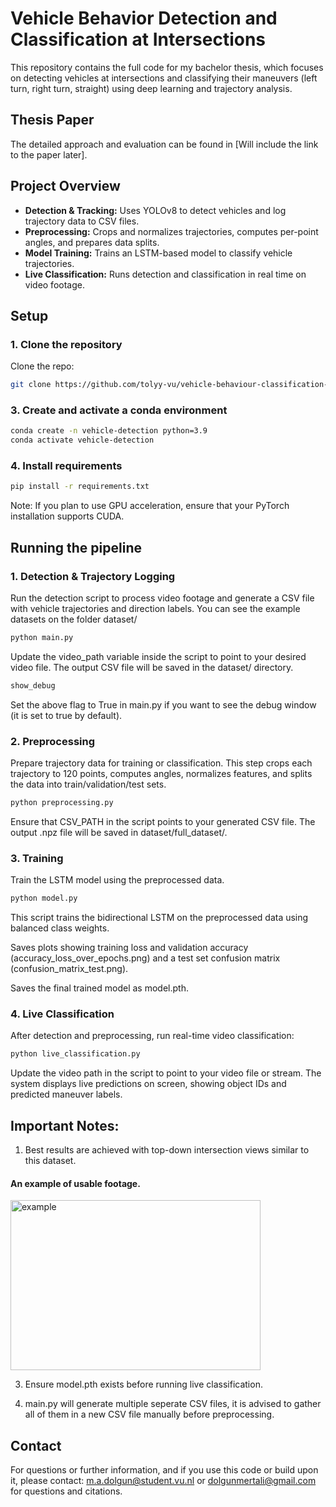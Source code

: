 # Vehicle Behavior Detection and Classification at Intersections

This repository contains the full code for my bachelor thesis, which focuses on detecting vehicles at intersections and classifying their maneuvers (left turn, right turn, straight) using deep learning and trajectory analysis.

## Thesis Paper
 
The detailed approach and evaluation can be found in [Will include the link to the paper later].

## Project Overview

- **Detection & Tracking:** Uses YOLOv8 to detect vehicles and log trajectory data to CSV files.
- **Preprocessing:** Crops and normalizes trajectories, computes per-point angles, and prepares data splits.
- **Model Training:** Trains an LSTM-based model to classify vehicle trajectories.
- **Live Classification:** Runs detection and classification in real time on video footage.

## Setup

### 1. Clone the repository

Clone the repo:
```bash
git clone https://github.com/tolyy-vu/vehicle-behaviour-classification-on-intersections.git
```

### 3. Create and activate a conda environment
```bash
conda create -n vehicle-detection python=3.9
conda activate vehicle-detection
```

### 4. Install requirements
```bash
pip install -r requirements.txt
```
Note: If you plan to use GPU acceleration, ensure that your PyTorch installation supports CUDA.

## Running the pipeline

### 1. Detection & Trajectory Logging
Run the detection script to process video footage and generate a CSV file with vehicle trajectories and direction labels.
You can see the example datasets on the folder dataset/
```bash
python main.py
```
Update the video_path variable inside the script to point to your desired video file. The output CSV file will be saved in the dataset/ directory.
```python
show_debug
```
Set the above flag to True in main.py if you want to see the debug window (it is set to true by default).

### 2. Preprocessing
Prepare trajectory data for training or classification. This step crops each trajectory to 120 points, computes angles, normalizes features, and splits the data into train/validation/test sets.

```bash
python preprocessing.py
```
Ensure that CSV_PATH in the script points to your generated CSV file. The output .npz file will be saved in dataset/full_dataset/.

### 3. Training
Train the LSTM model using the preprocessed data.
```bash
python model.py
```
This script trains the bidirectional LSTM on the preprocessed data using balanced class weights.

Saves plots showing training loss and validation accuracy (accuracy_loss_over_epochs.png) and a test set confusion matrix (confusion_matrix_test.png).

Saves the final trained model as model.pth.

### 4. Live Classification
After detection and preprocessing, run real-time video classification:
```bash
python live_classification.py
```
Update the video path in the script to point to your video file or stream. The system displays live predictions on screen, showing object IDs and predicted maneuver labels.

## Important Notes:
1. Best results are achieved with top-down intersection views similar to this dataset.
#### An example of usable footage.
<img width="400" height="272" alt="example" src="https://github.com/user-attachments/assets/630e885b-59bd-4d61-b543-395cac95b61b" />

3. Ensure model.pth exists before running live classification.

4. main.py will generate multiple seperate CSV files, it is advised to gather all of them in a new CSV file manually before preprocessing.

## Contact
For questions or further information, and if you use this code or build upon it, please contact: m.a.dolgun@student.vu.nl or dolgunmertali@gmail.com for questions and citations.





